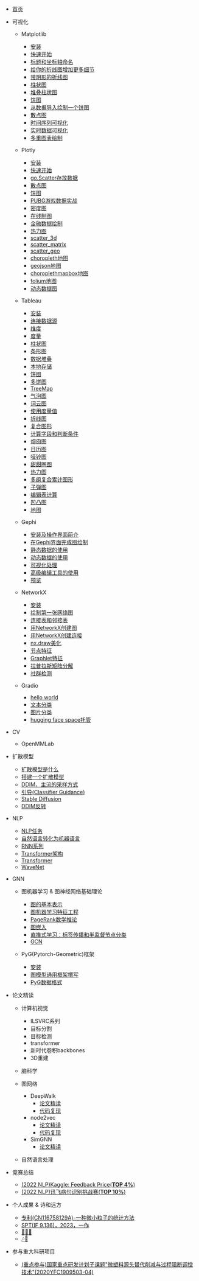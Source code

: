 <!-- docs/_sidebar.md -->

* [首页](README)

* 可视化
  * Matplotlib
    * [安装](visualization/Matplotlib/install_matplotlib/)
    * [快速开始](visualization/Matplotlib/draw_a_picture/)
    * [标题和坐标轴命名](visualization/Matplotlib/label/)
    * [给你的折线图增加更多细节](visualization/Matplotlib/plot_details/)
    * [带阴影的折线图](visualization/Matplotlib/plot_with_shadow/)
    * [柱状图](visualization/Matplotlib/bar_plot/)
    * [堆叠柱状图](visualization/Matplotlib/stack_bar_plot/)
    * [饼图](visualization/Matplotlib/pie_plot/)
    * [从数据导入绘制一个饼图](visualization/Matplotlib/pie_plot_with_data/)
    * [散点图](visualization/Matplotlib/scatter_plot/)
    * [时间序列可视化](visualization/Matplotlib/time_series_data_plot/)
    * [实时数据可视化](visualization/Matplotlib/intime_data_plot/)
    * [多重图表绘制](visualization/Matplotlib/multi-plot/)

  * Plotly
    * [安装](visualization/Plotly/install_plotly/)
    * [快速开始](visualization/Plotly/draw_a_picture/)
    * [go.Scatter存放数据](visualization/Plotly/go_scatter/)
    * [散点图](visualization/Plotly/scatter_plot/)
    * [饼图](visualization/Plotly/pie_plot/)
    * [PUBG游戏数据实战](visualization/Plotly/plot_with_data/)
    * [密度图](visualization/Plotly/density_plot/)
    * [在线制图](visualization/Plotly/online_plot/)
    * [金融数据绘制](visualization/Plotly/financial_data_plot/)
    * [热力图](visualization/Plotly/heatmap_plot/)
    * [scatter_3d](visualization/Plotly/scatter_3d/)
    * [scatter_matrix](visualization/Plotly/scatter_matrix/)
    * [scatter_geo](visualization/Plotly/scatter_geo/)
    * [choropleth地图](visualization/Plotly/choropleth/)
    * [geojson地图](visualization/Plotly/geojson/)
    * [choroplethmapbox地图](visualization/Plotly/choroplethmapbox/)
    * [folium地图](visualization/Plotly/folium/)
    * [动态数据图](visualization/Plotly/update_plot/)

  * Tableau
    * [安装](visualization/Tableau/install_tableau/)
    * [连接数据源](visualization/Tableau/connect/)
    * [维度](visualization/Tableau/dimension/)
    * [度量](visualization/Tableau/weight/)
    * [柱状图](visualization/Tableau/bar_plot/)
    * [条形图](visualization/Tableau/tiao_plot/)
    * [数据堆叠](visualization/Tableau/stack/)
    * [本地存储](visualization/Tableau/save/)
    * [饼图](visualization/Tableau/pie_plot/)
    * [多饼图](visualization/Tableau/multi-pie_plot/)
    * [TreeMap](visualization/Tableau/TreeMap/)
    * [气泡图](visualization/Tableau/qipao_plot/)
    * [词云图](visualization/Tableau/wordcloud/)
    * [使用度量值](visualization/Tableau/use_weight/)
    * [折线图](visualization/Tableau/plot/)
    * [复合图形](visualization/Tableau/muti-shapes/)
    * [计算字段和判断条件](visualization/Tableau/caculate_and_if/)
    * [烟囱图](visualization/Tableau/yancong/)
    * [日历图](visualization/Tableau/rili/)
    * [哑铃图](visualization/Tableau/yaling/)
    * [甜甜圈图](visualization/Tableau/tiantianquan/)
    * [热力图](visualization/Tableau/heapmap/)
    * [多组复合累计图形](visualization/Tableau/multi-shape_plot/)
    * [子弹图](visualization/Tableau/zidan/)
    * [编辑表计算](visualization/Tableau/table_caculate/)
    * [凹凸图](visualization/Tableau/aotu/)
    * [地图](visualization/Tableau/geo/)

  * Gephi
    * [安装及操作界面简介](visualization/gephi/install_gephi/)
    * [在Gephi界面完成图绘制](visualization/gephi/draw_a_picture/)
    * [静态数据的使用](visualization/gephi/static_data/)
    * [动态数据的使用](visualization/gephi/active_data/)
    * [可视化处理](visualization/gephi/visualize/)
    * [高级编辑工具的使用](visualization/gephi/edit_tools/)
    * [预览](visualization/gephi/overview/)
  
  * NetworkX
    * [安装](visualization/networkx/install_networkx/)
    * [绘制第一张网络图](visualization/networkx/draw_a_picture/)
    * [连接表和邻接表](visualization/networkx/adjacen/)
    * [用NetworkX创建图](visualization/networkx/creat_by_networkx/)
    * [用NetworkX创建连接](visualization/networkx/networkx_link/)
    * [nx.draw美化](visualization/networkx/nxdraw/)
    * [节点特征](visualization/networkx/node_feature/)
    * [Graphlet特征](visualization/networkx/graphlet/)
    * [拉普拉斯矩阵分解](visualization/networkx/laplas/)
    * [社群检测](visualization/networkx/community/)
  
  * Gradio
    * [hello world](visualization/gradio/helloworld/)
    * [文本分类](visualization/gradio/text/)
    * [图片分类](visualization/gradio/pics/)
    * [hugging face space托管](visualization/gradio/uptohf/)
    
* CV
  * OpenMMLab

* 扩散模型
  * [扩散模型是什么](diffusion_model/intro/)
  * [搭建一个扩散模型](diffusion_model/build/)
  * [DDIM，主流的采样方式](diffusion_model/ddim/)
  * [引导(Classifier Guidance)](diffusion_model/guide/)
  * [Stable Diffusion](diffusion_model/sd/)
  * [DDIM反转](diffusion_model/DDIM_trans/)

* NLP
  * [NLP任务](nlp/introduction/)
  * [自然语言转化为机器语言](nlp/n2l/)
  * [RNN系列](nlp/rnn_series/)
  * [Transformer架构](nlp/transformer_construction/)
  * [Transformer](nlp/transformer/)
  * [WaveNet](nlp/waveNet/)

* GNN
  * 图机器学习 & 图神经网络基础理论
    * [图的基本表示](graph/gnn/base_show/)
    * [图机器学习特征工程](graph/gnn/feature_engineering/)
    * [PageRank数学推论](graph/gnn/pagerank/)
    * [图嵌入](graph/gnn/graph_emb/)
    * [直推式学习：标签传播和半监督节点分类](graph/gnn/linepush_learn/)
    * [GCN](graph/gnn/gcn/)

  * PyG(Pytorch-Geometric)框架
    * [安装](graph/pyg/install_pyg/)
    * [图模型通用框架撰写](graph/pyg/code_frame/)
    * [PyG数据格式](graph/pyg/pyg_data/)

* 论文精读
  * 计算机视觉
    * ILSVRC系列
    * 目标分割
    * 目标检测
    * transformer
    * 新时代卷积backbones
    * 3D重建
  
  * 脑科学

  * 图网络
    * DeepWalk
      * [论文精读](paper_read/gnn/DeepWalk/paper/)
      * [代码复现](paper_read/gnn/DeepWalk/code/)
    * node2vec
      * [论文精读](paper_read/gnn/node2vec/paper/)
      * [代码复现](paper_read/gnn/node2vec/code/)
    * SimGNN
      * [论文精读](paper_read/gnn/SimGNN/paper/)

  * 自然语言处理

* 竞赛总结
  * [(2022 NLP)Kaggle: Feedback Price(**TOP 4%**)](competitions/feedback/)
  * [(2022 NLP)讯飞病句识别挑战赛(**TOP 10%**)](competitions/xunfei/)

* 个人成果 & 诗和远方
  * [专利(CN116758129A)-一种微小粒子的统计方法](personal_achievements/Patent/) 
  * [SPT(IF 9.136)，2023，一作](personal_achievements/SPT/)
  * [🧑‍🎨🎨](personal_achievements/Pictures/)
  * [🎶🎹](personal_achievements/Music/)

* 参与重大科研项目
  * [(重点参与)国家重点研发计划子课题"微塑料源头替代削减与过程阻断调控技术"(2020YFC1909503-04)](research_Project/2020YFC1909503-04/)